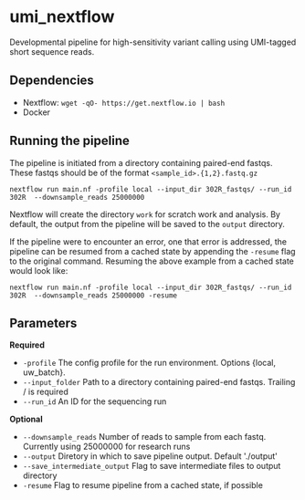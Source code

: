 # umi_nextflow

Developmental pipeline for high-sensitivity variant calling using UMI-tagged short
sequence reads.

## Dependencies

  * Nextflow: `wget -qO- https://get.nextflow.io | bash`
  * Docker

## Running the pipeline

The pipeline is initiated from a directory containing paired-end fastqs. These
fastqs should be of the format `<sample_id>.{1,2}.fastq.gz`

`nextflow run main.nf -profile local --input_dir 302R_fastqs/ --run_id 302R 
--downsample_reads 25000000`

Nextflow will create the directory `work` for scratch work and analysis. By
default, the output from the pipeline will be saved to the `output` directory.

If the pipeline were to encounter an error, one that error is addressed, the
pipeline can be resumed from a cached state by appending the `-resume` flag to
the original command. Resuming the above example from a cached state would look
like:

`nextflow run main.nf -profile local --input_dir 302R_fastqs/ --run_id 302R 
--downsample_reads 25000000 -resume`

## Parameters

**Required**
*  `-profile` The config profile for the run environment. Options {local, uw_batch}.
*  `--input_folder` Path to a directory containing paired-end fastqs. Trailing / is required
*  `--run_id` An ID for the sequencing run

**Optional**
*  `--downsample_reads` Number of reads to sample from each fastq. Currently using 25000000 for research runs
*  `--output` Diretory in which to save pipeline output. Default './output'
*  `--save_intermediate_output` Flag to save intermediate files to output directory
*  `-resume` Flag to resume pipeline from a cached state, if possible

